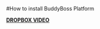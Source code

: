 #How to install BuddyBoss Platform

[**DROPBOX VIDEO**](https://www.dropbox.com/s/litukxkjz3j35fl/installing-platform.mp4?raw=1)